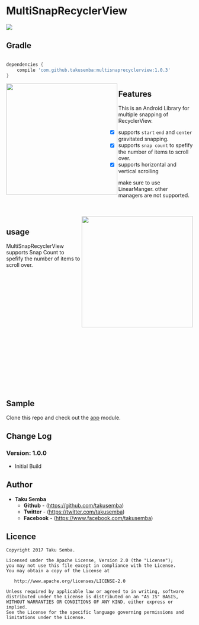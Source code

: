 # MultiSnapRecyclerView

<img src="https://github.com/TakuSemba/MultiSnapRecyclerView/blob/master/arts/logo.png">

## Gradle

```groovy

dependencies {
    compile 'com.github.takusemba:multisnaprecyclerview:1.0.3'
}


```

<img src="https://github.com/TakuSemba/MultiSnapRecyclerView/blob/master/arts/gravity.gif" align="left" width="300">

## Features

This is an Android Library for multiple snapping of RecyclerView.
- [x] supports `start` `end` and `center` gravitated snapping.
- [x] supports `snap count` to spefify the number of items to scroll over.
- [x] supports horizontal and vertical scrolling

make sure to use LinearManger. other managers are not supported.


<br/>
<br/>

<img src="https://github.com/TakuSemba/MultiSnapRecyclerView/blob/master/arts/snap_count.gif" align="right" width="300">

## usage
MultiSnapRecyclerView supports Snap Count to spefify the number of items to scroll over.
<br/>
<br/>
<br/>
<br/>
<br/>
<br/>
<br/>
<br/>
<br/>
<br/>
<br/>
<br/>
<br/>
<br/>
<br/>
<br/>
<br/>
<br/>
<br/>
<br/>

## Sample
Clone this repo and check out the [app](https://github.com/TakuSemba/MultiSnapRecyclerView/tree/master/app) module.

## Change Log

### Version: 1.0.0

  * Initial Build


## Author

* **Taku Semba**
    * **Github** - (https://github.com/takusemba)
    * **Twitter** - (https://twitter.com/takusemba)
    * **Facebook** - (https://www.facebook.com/takusemba)

## Licence
```
Copyright 2017 Taku Semba.

Licensed under the Apache License, Version 2.0 (the "License");
you may not use this file except in compliance with the License.
You may obtain a copy of the License at

   http://www.apache.org/licenses/LICENSE-2.0

Unless required by applicable law or agreed to in writing, software
distributed under the License is distributed on an "AS IS" BASIS,
WITHOUT WARRANTIES OR CONDITIONS OF ANY KIND, either express or implied.
See the License for the specific language governing permissions and
limitations under the License.
```
